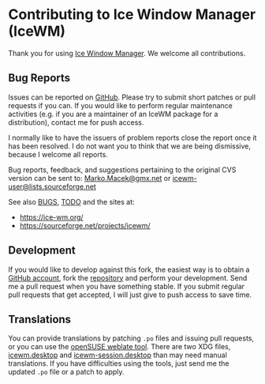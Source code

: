 [icewm -- contributing file.  2017-08-03]: #

Contributing to Ice Window Manager (IceWM)
==========================================

Thank you for using [Ice Window Manager][1].  We welcome all contributions.

Bug Reports
-----------

Issues can be reported on [GitHub][2].  Please try to submit short patches or
pull requests if you can.  If you would like to perform regular maintenance
activities (e.g. if you are a maintainer of an IceWM package for a
distribution), contact me for push access.

I normally like to have the issuers of problem reports close the report once
it has been resolved.  I do not want you to think that we are being dismissive,
because I welcome all reports.

Bug reports, feedback, and suggestions pertaining to the original CVS version
can be sent to: Marko.Macek@gmx.net or icewm-user@lists.sourceforge.net

See also [BUGS][9], [TODO][7] and the sites at:

  - https://ice-wm.org/
  - https://sourceforge.net/projects/icewm/


Development
-----------

If you would like to develop against this fork, the easiest way is to obtain a
[GitHub account][10], fork the [repository][1] and perform your development.
Send me a pull request when you have something stable.  If you submit regular
pull requests that get accepted, I will just give to push access to save time.


Translations
------------

You can provide translations by patching `.po` files and issuing pull requests,
or you can use the [openSUSE weblate tool][11].  There are two XDG files,
[icewm.desktop][18] and [icewm-session.desktop][19] than may need manual
translations.  If you have difficulties using the tools, just send me the updated
`.po` file or a patch to apply.


[1]: https://github.com/bbidulock/icewm/
[2]: https://github.com/bbidulock/icewm/issues/
[3]: https://github.com/ice-wm/icewm/blob/master/INSTALL
[4]: https://github.com/ice-wm/icewm/blob/master/ChangeLog
[5]: https://github.com/ice-wm/icewm/blob/master/COMPLIANCE
[6]: https://github.com/ice-wm/icewm/blob/master/NEWS
[7]: https://github.com/ice-wm/icewm/blob/master/TODO
[8]: https://github.com/ice-wm/icewm/blob/master/COPYING
[9]: https://github.com/ice-wm/icewm/blob/master/BUGS
[10]: https://github.com/
[11]: https://l10n.opensuse.org/
[12]: https://sourceforge.net/projects/icewm/files/
[13]: https://sourceforge.net/projects/icewm/
[14]: https://ice-wm.org/
[15]: https://ice-wm.org/FAQ/
[16]: https://github.com/ice-wm/icewm/blob/master/doc/icewm.adoc
[17]: http://bbkeys.sourceforge.net/
[18]: https://github.com/ice-wm/icewm/blob/master/lib/icewm.desktop
[19]: https://github.com/ice-wm/icewm/blob/master/lib/icewm-session.desktop
[20]: https://github.com/ice-wm/icewm/blob/master/INSTALL-cmakebuild.md

[ vim: set ft=markdown sw=4 tw=80 nocin nosi fo+=tcqlorn: ]: #
